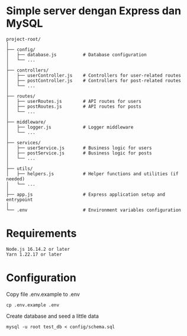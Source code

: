 # Simple server dengan Express dan MySQL

```
project-root/
│
├── config/
│   ├── database.js          # Database configuration
│   └── ...
│
├── controllers/
│   ├── userController.js    # Controllers for user-related routes
│   ├── postController.js    # Controllers for post-related routes
│   └── ...
│
├── routes/
│   ├── userRoutes.js        # API routes for users
│   ├── postRoutes.js        # API routes for posts
│   └── ...
│
├── middleware/
│   ├── logger.js            # Logger middleware
│   └── ...
│
├── services/
│   ├── userService.js       # Business logic for users
│   ├── postService.js       # Business logic for posts
│   └── ...
│
├── utils/
│   ├── helpers.js           # Helper functions and utilities (if needed)
│   └── ...
│
├── app.js                   # Express application setup and entrypoint
│
└── .env                     # Environment variables configuration
```

# Requirements

```
Node.js 16.14.2 or later
Yarn 1.22.17 or later
```

# Configuration

Copy file .env.example to .env

```
cp .env.example .env
```

Create database and seed a little data

```
mysql -u root test_db < config/schema.sql
```